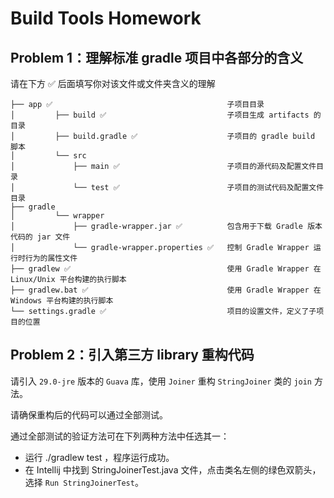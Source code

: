 # Build Tools Homework

## Problem 1：理解标准 gradle 项目中各部分的含义

请在下方 ✅ 后面填写你对该文件或文件夹含义的理解

```
├── app ✅                                       子项目目录
│         ├── build ✅                           子项目生成 artifacts 的目录
│         ├── build.gradle ✅                    子项目的 gradle build 脚本
│         └── src        
│             ├── main ✅                        子项目的源代码及配置文件目录
│             └── test ✅                        子项目的测试代码及配置文件目录
├── gradle        
│         └── wrapper        
│             ├── gradle-wrapper.jar ✅          包含用于下载 Gradle 版本代码的 jar 文件
│             └── gradle-wrapper.properties ✅   控制 Gradle Wrapper 运行时行为的属性文件
├── gradlew ✅                                   使用 Gradle Wrapper 在 Linux/Unix 平台构建的执行脚本
├── gradlew.bat ✅                               使用 Gradle Wrapper 在 Windows 平台构建的执行脚本
└── settings.gradle ✅                           项目的设置文件，定义了子项目的位置
```

## Problem 2：引入第三方 library 重构代码

请引入 `29.0-jre` 版本的 `Guava` 库，使用 `Joiner` 重构 `StringJoiner` 类的 `join` 方法。

请确保重构后的代码可以通过全部测试。

通过全部测试的验证方法可在下列两种方法中任选其一：

* 运行 ./gradlew test ，程序运行成功。
* 在 Intellij 中找到 StringJoinerTest.java 文件，点击类名左侧的绿色双箭头，选择 `Run StringJoinerTest`。

